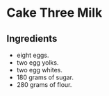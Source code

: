 # Cake Three Milk

## Ingredients

- eight eggs.
- two egg yolks.
- two egg whites.
- 180 grams of sugar.
- 280 grams of flour.